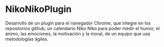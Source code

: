 # NikoNikoPlugin
Desarrollo de un plugin para el navegador Chrome, que integre en los repositorios github, un calendario Niko Niko para poder medir el humor, el ánimo, las emociones, la motivación y la moral, de un equipo que usa metodologías ágiles.
